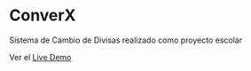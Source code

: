 # ConverX
Sistema de Cambio de Divisas realizado como proyecto escolar

Ver el [Live Demo](https://carloscastromx.github.io/ConverX/)
